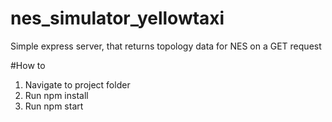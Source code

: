 # nes_simulator_yellowtaxi

Simple express server, that returns topology data for NES on a GET request

#How to

1. Navigate to project folder
2. Run npm install
3. Run npm start


